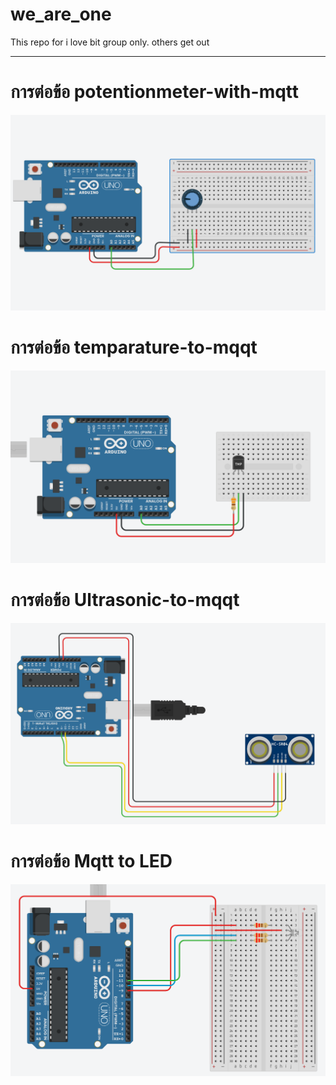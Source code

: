 # we_are_one
This repo for i love bit group only. others get out

------------------------------------------------

# การต่อข้อ potentionmeter-with-mqtt

![alt text](https://github.com/mrakkan/we_are_one/blob/main/img/potentionmeter.png "Logo Title Text 1")

# การต่อข้อ temparature-to-mqqt

![alt text](https://github.com/mrakkan/we_are_one/blob/main/img/temp%20(2).png "Logo Title Text 1")

# การต่อข้อ Ultrasonic-to-mqqt

![alt text](https://github.com/mrakkan/we_are_one/blob/main/img/ultrasonic.png "Logo Title Text 1")

# การต่อข้อ Mqtt to LED

![alt text](https://github.com/mrakkan/we_are_one/blob/main/img/MQTT-LED.png "Logo Title Text 1")
